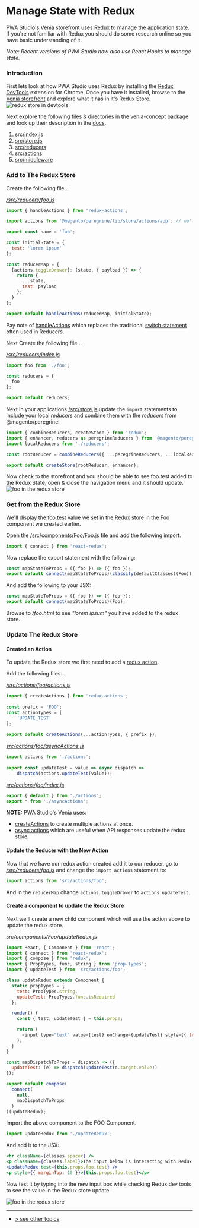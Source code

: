 # Manage State with Redux

PWA Studio's Venia storefront uses [Redux] to manage the application state. If you're not familiar with Redux you should do some research online so you have basic understanding of it.  

_Note: Recent versions of PWA Studio now also use React Hooks to manage state._

### Introduction
First lets look at how PWA Studio uses Redux by installing the [Redux DevTools] extension for Chrome.  Once you have it installed, browse to the [Venia storefront] and explore what it has in it's Redux Store.
![redux store in devtools](./redux-store-screenshot.png)

Next explore the following files & directories in the venia-concept package and look up their description in the [docs].

1. [src/index.js](https://github.com/magento/pwa-studio/blob/develop/packages/venia-concept/src/index.js#L7-L8)
2. [src/store.js](https://github.com/magento/pwa-studio/blob/develop/packages/venia-concept/src/store.js)
3. [src/reducers](https://github.com/magento/pwa-studio/tree/develop/packages/peregrine/lib/store/reducers)
4. [src/actions](https://github.com/magento/pwa-studio/tree/develop/packages/peregrine/lib/store/actions)
5. [src/middleware](https://github.com/magento/pwa-studio/tree/develop/packages/peregrine/lib/store/middleware)

### Add to The Redux Store
Create the following file...

_[/src/reducers/foo.js]_
```javascript
import { handleActions } from 'redux-actions';

import actions from '@magento/peregrine/lib/store/actions/app'; // we'll use these actions for now, and create our own one later

export const name = 'foo';

const initialState = {
  test: 'lorem ipsum'
};

const reducerMap = {
  [actions.toggleDrawer]: (state, { payload }) => {
    return {
      ...state,
      test: payload
    };
  }
};

export default handleActions(reducerMap, initialState);
```

Pay note of [handleActions] which replaces the traditional [switch statement] often used in Reducers.

Next Create the following file...

_[/src/reducers/index.js]_
```javascript
import foo from './foo';

const reducers = {
  foo
};

export default reducers;
```

Next in your applications [/src/store.js] update the `import` statements to include your local _reducers_ and combine them with the _reducers_ from @magento/peregrine:
```javascript
import { combineReducers, createStore } from 'redux';
import { enhancer, reducers as peregrineReducers } from '@magento/peregrine';
import localReducers from './reducers';

const rootReducer = combineReducers({ ...peregrineReducers, ...localReducers });

export default createStore(rootReducer, enhancer);
```

Now check to the  storefront and you should be able to see foo.test added to the Redux State, open & close the navigation menu and it should update.
![foo in the redux store](./foo-in-the-redux-store.gif)

### Get from the Redux Store
We'll display the foo.test value we set in the Redux store in the Foo component we created earlier.  

Open the [/src/components/Foo/Foo.js] file and add the following import.

```javascript
import { connect } from 'react-redux';
```

Now replace the export statement with the following:
```javascript
const mapStateToProps = ({ foo }) => ({ foo });
export default connect(mapStateToProps)(classify(defaultClasses)(Foo));
```

And add the following to your JSX:
```jsx
const mapStateToProps = ({ foo }) => ({ foo });
export default connect(mapStateToProps)(Foo);
```

Browse to _/foo.html_ to see _"lorem ipsum"_ you have added to the redux store.

### Update The Redux Store

#### Created an Action
To update the Redux store we first need to add a [redux action].

Add the following files...

_[/src/actions/foo/actions.js]_
```javascript
import { createActions } from 'redux-actions';
 
const prefix = 'FOO';
const actionTypes = [
    'UPDATE_TEST'
];
 
export default createActions(...actionTypes, { prefix });
```

_[src/actions/foo/asyncActions.js]_
```javascript
import actions from './actions';
 
export const updateTest = value => async dispatch =>
    dispatch(actions.updateTest(value));
```

_[src/actions/foo/index.js]_
```javascript
export { default } from './actions';
export * from './asyncActions';
```

**NOTE:** PWA Studio's Venia uses:

- [createActions] to create multiple actions at once.
- [async actions] which are useful when API responses update the redux store.

#### Update the Reducer with the New Action
Now that we have our redux action created add it to our reducer, go to _[/src/reducers/foo.js]_ and change the `import actions` statement to:     
```javascript
import actions from 'src/actions/foo';
```

And in the `reducerMap` change `actions.toggleDrawer` to `actions.updateTest`.

#### Create a component to update the Redux Store

Next we'll create a new child component which will use the action above to update the redux store.

_src/components/Foo/updateRedux.js_
```javascript
import React, { Component } from 'react';
import { connect } from 'react-redux';
import { compose } from 'redux';
import { PropTypes, func, string } from 'prop-types';
import { updateTest } from 'src/actions/foo';

class updateRedux extends Component {
  static propTypes = {
    test: PropTypes.string,
    updateTest: PropTypes.func.isRequired
  };

  render() {
    const { test, updateTest } = this.props;

    return (
      <input type="text" value={test} onChange={updateTest} style={{ textAlign: 'center' }} />
    );
  }
}

const mapDispatchToProps = dispatch => ({
  updateTest: (e) => dispatch(updateTest(e.target.value))
});

export default compose(
  connect(
    null,
    mapDispatchToProps
  )
)(updateRedux);
```

Import the above component to the FOO Component.  
```javascript   
import UpdateRedux from './updateRedux';
```

And add it to the JSX:    
```jsx
<hr className={classes.spacer} />
<p className={classes.label}>The input below is interacting with Redux:</p>
<UpdateRedux test={this.props.foo.test} />
<p style={{ marginTop: 10 }}>{this.props.foo.test}</p>
```

Now test it by typing into the new input box while checking Redux dev tools to see the value in the Redux store update.

![foo in the redux store](./foo-redux-actions.gif)

---
- [> see other topics](../../README.md#Topics)

[Redux]: https://redux.js.org/
[Redux DevTools]: https://chrome.google.com/webstore/detail/redux-devtools/lmhkpmbekcpmknklioeibfkpmmfibljd
[Venia storefront]: https://veniapwa.com/
[docs]: https://magento.github.io/pwa-studio/venia-pwa-concept/project-structure/
[handleActions]: https://redux-actions.js.org/api/handleaction
[switch statement]: https://redux.js.org/basics/reducers#handling-more-actions
[redux action]: https://redux.js.org/basics/actions
[createActions]: https://redux-actions.js.org/api/createaction
[async actions]: https://redux.js.org/advanced/async-actions#async-actions
[/src/store.js]: /src/store.js
[/src/reducers/foo.js]: /src/reducers/foo.js
[/src/reducers/index.js]: /src/reducers/index.js
[/src/actions/foo/actions.js]: /src/actions/foo/actions.js
[src/actions/foo/asyncActions.js]: [src/actions/foo/asyncActions.js
[src/actions/foo/index.js]: [src/actions/foo/index.js
[/src/components/Foo/Foo.js]: /src/components/Foo/Foo.js